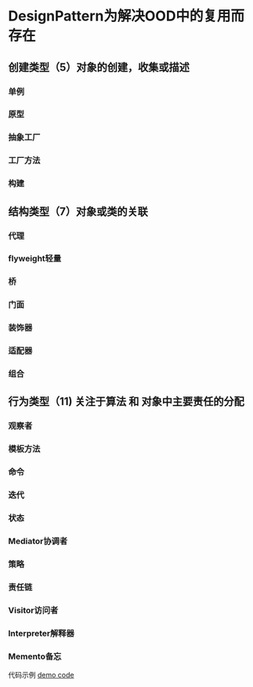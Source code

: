# DesignPattern为解决OOD中的复用而存在

## 创建类型（5）对象的创建，收集或描述
### 单例
### 原型
### 抽象工厂
### 工厂方法
### 构建

## 结构类型（7）对象或类的关联
### 代理
### flyweight轻量
### 桥
### 门面
### 装饰器
### 适配器
### 组合

## 行为类型（11) 关注于算法 和 对象中主要责任的分配
### 观察者
### 模板方法
### 命令
### 迭代
### 状态
### Mediator协调者
### 策略
### 责任链
### Visitor访问者
### Interpreter解释器
### Memento备忘
代码示例 [demo code](https://github.com/ipple1986/jim/tree/master/design-pattern/src/main/java)